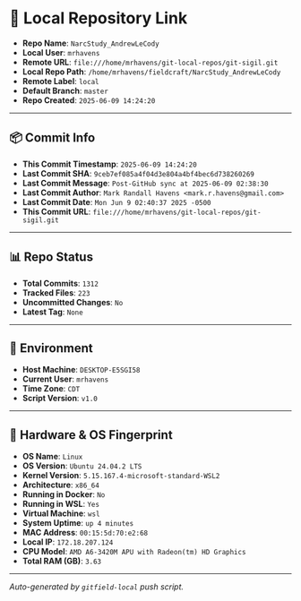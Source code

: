 # 🔗 Local Repository Link

- **Repo Name**: `NarcStudy_AndrewLeCody`
- **Local User**: `mrhavens`
- **Remote URL**: `file:///home/mrhavens/git-local-repos/git-sigil.git`
- **Local Repo Path**: `/home/mrhavens/fieldcraft/NarcStudy_AndrewLeCody`
- **Remote Label**: `local`
- **Default Branch**: `master`
- **Repo Created**: `2025-06-09 14:24:20`

---

## 📦 Commit Info

- **This Commit Timestamp**: `2025-06-09 14:24:20`
- **Last Commit SHA**: `9ceb7ef085a4f04d3e804a4bf4bec6d738260269`
- **Last Commit Message**: `Post-GitHub sync at 2025-06-09 02:38:30`
- **Last Commit Author**: `Mark Randall Havens <mark.r.havens@gmail.com>`
- **Last Commit Date**: `Mon Jun 9 02:40:37 2025 -0500`
- **This Commit URL**: `file:///home/mrhavens/git-local-repos/git-sigil.git`

---

## 📊 Repo Status

- **Total Commits**: `1312`
- **Tracked Files**: `223`
- **Uncommitted Changes**: `No`
- **Latest Tag**: `None`

---

## 🧭 Environment

- **Host Machine**: `DESKTOP-E5SGI58`
- **Current User**: `mrhavens`
- **Time Zone**: `CDT`
- **Script Version**: `v1.0`

---

## 🧬 Hardware & OS Fingerprint

- **OS Name**: `Linux`
- **OS Version**: `Ubuntu 24.04.2 LTS`
- **Kernel Version**: `5.15.167.4-microsoft-standard-WSL2`
- **Architecture**: `x86_64`
- **Running in Docker**: `No`
- **Running in WSL**: `Yes`
- **Virtual Machine**: `wsl`
- **System Uptime**: `up 4 minutes`
- **MAC Address**: `00:15:5d:70:e2:68`
- **Local IP**: `172.18.207.124`
- **CPU Model**: `AMD A6-3420M APU with Radeon(tm) HD Graphics`
- **Total RAM (GB)**: `3.63`

---

_Auto-generated by `gitfield-local` push script._
